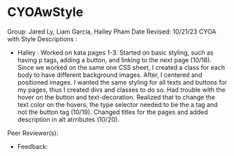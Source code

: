 # CYOAwStyle

Group: Jared Ly, Liam Garcia, Halley Pham
Date Revised: 10/21/23
CYOA with Style
Descriptions : 
  - Halley : Worked on kata pages 1-3. Started on basic styling, such as having p tags, adding a button, and linking to the next page (10/18). Since we worked on the same one CSS sheet, I created a class for each body to have different background images. After, I centered and positioned images. I wanted the same styling for all texts and buttons for my pages, thus I created divs and classes to do so. Had trouble with the hover on the button and text-decoration. Realized that to change the text color on the hovers, the type selector needed to be the a tag and not the button tag (10/19). Changed titles for the pages and added description in alt atrributes (10/20).

Peer Reviewer(s):
  - Feedback:
